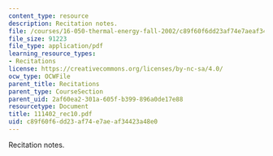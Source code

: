 ```yaml
---
content_type: resource
description: Recitation notes.
file: /courses/16-050-thermal-energy-fall-2002/c89f60f6dd23af74e7aeaf34423a48e0_111402_rec10.pdf
file_size: 91223
file_type: application/pdf
learning_resource_types:
- Recitations
license: https://creativecommons.org/licenses/by-nc-sa/4.0/
ocw_type: OCWFile
parent_title: Recitations
parent_type: CourseSection
parent_uid: 2af60ea2-301a-605f-b399-896a0de17e88
resourcetype: Document
title: 111402_rec10.pdf
uid: c89f60f6-dd23-af74-e7ae-af34423a48e0
---
```

Recitation notes.